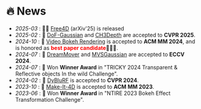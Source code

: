 # 🔥 News
<!-- 加点表情包,直接复制图片即可  https://github.com/guodongxiaren/README/blob/master/emoji.md?tdsourcetag=s_pcqq_aiomsg -->
- *2025-03* : 🎉🎉 [Free4D](https://free4d.github.io/) (arXiv'25)  is released
- *2025-02* : 🎉 [DoF-Gaussian](https://dof-gaussian.github.io/) and [CH3Depth](https://leoshen917.github.io/) are accepted to **CVPR 2025**.
- *2024-10* : 🎉 [Video Bokeh Rendering](https://dlnext.acm.org/doi/10.1145/3664647.3680629) is accepted to **ACM MM 2024**, and is honored as **<font color=red>best paper candidate</font>**🚀🚀🚀.
- *2024-07* : 🎉 [DreamMover](https://dreamm0ver.github.io/) and [MVSGaussian](https://mvsgaussian.github.io/) are accepted to **ECCV 2024**.
- *2024-07* : 🎉  Won **Winner Award** in "TRICKY 2024 Transparent & Reflective objects In the wild Challenge".
- *2024-02* : 🎉 [DyBluRF](https://github.com/huiqiang-sun/DyBluRF) is accepted to **CVPR 2024**.
- *2023-10* : 🎉 [Make-It-4D](https://github.com/leoShen917/Make-It-4D) is accepted to **ACM MM 2023**.
- *2023-06* : 🎉 Won **Winner Award** in "NTIRE 2023 Bokeh Effect Transformation Challenge".